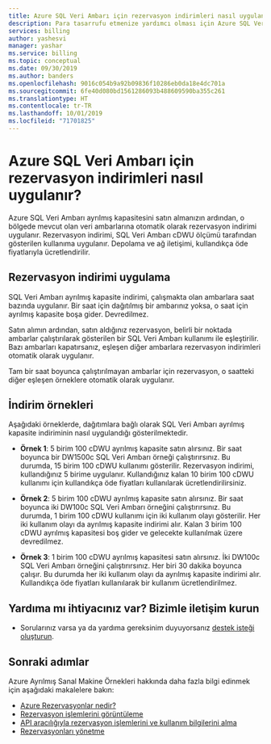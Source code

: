 ```yaml
---
title: Azure SQL Veri Ambarı için rezervasyon indirimleri nasıl uygulanır? | Microsoft Docs
description: Para tasarrufu etmenize yardımcı olması için Azure SQL Veri Ambarı için rezervasyon indirimlerinin nasıl uygulanacağını öğrenin.
services: billing
author: yashesvi
manager: yashar
ms.service: billing
ms.topic: conceptual
ms.date: 09/30/2019
ms.author: banders
ms.openlocfilehash: 9016c054b9a92b09836f10286eb0da18e4dc701a
ms.sourcegitcommit: 6fe40d080bd1561286093b488609590ba355c261
ms.translationtype: HT
ms.contentlocale: tr-TR
ms.lasthandoff: 10/01/2019
ms.locfileid: "71701825"
---
```

# <a name="how-reservation-discounts-apply-to-azure-sql-data-warehouse"></a>Azure SQL Veri Ambarı için rezervasyon indirimleri nasıl uygulanır?

Azure SQL Veri Ambarı ayrılmış kapasitesini satın almanızın ardından, o bölgede mevcut olan veri ambarlarına otomatik olarak rezervasyon indirimi uygulanır. Rezervasyon indirimi, SQL Veri Ambarı cDWU ölçümü tarafından gösterilen kullanıma uygulanır. Depolama ve ağ iletişimi, kullandıkça öde fiyatlarıyla ücretlendirilir.

## <a name="reservation-discount-application"></a>Rezervasyon indirimi uygulama

SQL Veri Ambarı ayrılmış kapasite indirimi, çalışmakta olan ambarlara saat bazında uygulanır. Bir saat için dağıtılmış bir ambarınız yoksa, o saat için ayrılmış kapasite boşa gider. Devredilmez.

Satın alımın ardından, satın aldığınız rezervasyon, belirli bir noktada ambarlar çalıştırılarak gösterilen bir SQL Veri Ambarı kullanımı ile eşleştirilir. Bazı ambarları kapatırsanız, eşleşen diğer ambarlara rezervasyon indirimleri otomatik olarak uygulanır.

Tam bir saat boyunca çalıştırılmayan ambarlar için rezervasyon, o saatteki diğer eşleşen örneklere otomatik olarak uygulanır.

## <a name="discount-examples"></a>İndirim örnekleri

Aşağıdaki örneklerde, dağıtımlara bağlı olarak SQL Veri Ambarı ayrılmış kapasite indiriminin nasıl uygulandığı gösterilmektedir.

- **Örnek 1**: 5 birim 100 cDWU ayrılmış kapasite satın alırsınız. Bir saat boyunca bir DW1500c SQL Veri Ambarı örneği çalıştırırsınız. Bu durumda, 15 birim 100 cDWU kullanımı gösterilir. Rezervasyon indirimi, kullandığınız 5 birime uygulanır. Kullandığınız kalan 10 birim 100 cDWU kullanımı için kullandıkça öde fiyatları kullanılarak ücretlendirilirsiniz.

- **Örnek 2**: 5 birim 100 cDWU ayrılmış kapasite satın alırsınız. Bir saat boyunca iki DW100c SQL Veri Ambarı örneğini çalıştırırsınız. Bu durumda, 1 birim 100 cDWU kullanımı için iki kullanım olayı gösterilir. Her iki kullanım olayı da ayrılmış kapasite indirimi alır. Kalan 3 birim 100 cDWU ayrılmış kapasitesi boş gider ve gelecekte kullanılmak üzere devredilmez.

- **Örnek 3**: 1 birim 100 cDWU ayrılmış kapasitesi satın alırsınız. İki DW100c SQL Veri Ambarı örneğini çalıştırırsınız. Her biri 30 dakika boyunca çalışır. Bu durumda her iki kullanım olayı da ayrılmış kapasite indirimi alır. Kullandıkça öde fiyatları kullanılarak bir kullanım ücretlendirilmez.

## <a name="need-help-contact-us"></a>Yardıma mı ihtiyacınız var? Bizimle iletişim kurun

- Sorularınız varsa ya da yardıma gereksinim duyuyorsanız [destek isteği oluşturun](https://go.microsoft.com/fwlink/?linkid=2083458).

## <a name="next-steps"></a>Sonraki adımlar

Azure Ayrılmış Sanal Makine Örnekleri hakkında daha fazla bilgi edinmek için aşağıdaki makalelere bakın:

- [Azure Rezervasyonlar nedir?](billing-save-compute-costs-reservations.md)
- [Rezervasyon işlemlerini görüntüleme](billing-view-reservations.md)
- [API aracılığıyla rezervasyon işlemlerini ve kullanım bilgilerini alma](billing-reservation-apis.md)
- [Rezervasyonları yönetme](billing-manage-reserved-vm-instance.md)
